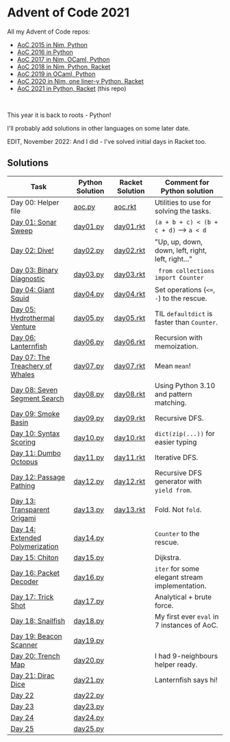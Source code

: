 # Advent of Code 2021

All my Advent of Code repos:

* [AoC 2015 in Nim, Python](https://github.com/narimiran/advent_of_code_2015)
* [AoC 2016 in Python](https://github.com/narimiran/advent_of_code_2016)
* [AoC 2017 in Nim, OCaml, Python](https://github.com/narimiran/AdventOfCode2017)
* [AoC 2018 in Nim, Python, Racket](https://github.com/narimiran/AdventOfCode2018)
* [AoC 2019 in OCaml, Python](https://github.com/narimiran/AdventOfCode2019)
* [AoC 2020 in Nim, one liner-y Python, Racket](https://github.com/narimiran/AdventOfCode2020)
* [AoC 2021 in Python, Racket](https://github.com/narimiran/AdventOfCode2021) (this repo)


&nbsp;

This year it is back to roots - Python!

I'll probably add solutions in other languages on some later date.

EDIT, November 2022: And I did - I've solved initial days in Racket too.



## Solutions


Task                                                                      | Python Solution              | Racket Solution               | Comment for Python solution
---                                                                       | ---                          | ---                           | ---
Day 00: Helper file                                                       | [aoc.py](python/aoc.py)      | [aoc.rkt](python/aoc.rkt)     | Utilities to use for solving the tasks.
[Day 01: Sonar Sweep](http://adventofcode.com/2021/day/1)                 | [day01.py](python/day01.py)  | [day01.rkt](python/day01.rkt) | `(a + b + c) < (b + c + d)` --> `a < d`
[Day 02: Dive!](http://adventofcode.com/2021/day/2)                       | [day02.py](python/day02.py)  | [day02.rkt](python/day02.rkt) | "Up, up, down, down, left, right, left, right..."
[Day 03: Binary Diagnostic](http://adventofcode.com/2021/day/3)           | [day03.py](python/day03.py)  | [day03.rkt](python/day03.rkt) | ` from collections import Counter`
[Day 04: Giant Squid](http://adventofcode.com/2021/day/4)                 | [day04.py](python/day04.py)  | [day04.rkt](python/day04.rkt) | Set operations (`<=`, `-`) to the rescue.
[Day 05: Hydrothermal Venture](http://adventofcode.com/2021/day/5)        | [day05.py](python/day05.py)  | [day05.rkt](python/day05.rkt) | TIL `defaultdict` is faster than `Counter`.
[Day 06: Lanternfish](http://adventofcode.com/2021/day/6)                 | [day06.py](python/day06.py)  | [day06.rkt](python/day06.rkt) | Recursion with memoization.
[Day 07: The Treachery of Whales](http://adventofcode.com/2021/day/7)     | [day07.py](python/day07.py)  | [day07.rkt](python/day07.rkt) | Mean `mean`!
[Day 08: Seven Segment Search](http://adventofcode.com/2021/day/8)        | [day08.py](python/day08.py)  | [day08.rkt](python/day08.rkt) | Using Python 3.10 and pattern matching.
[Day 09: Smoke Basin](http://adventofcode.com/2021/day/9)                 | [day09.py](python/day09.py)  | [day09.rkt](python/day09.rkt) | Recursive DFS.
[Day 10: Syntax Scoring](http://adventofcode.com/2021/day/10)             | [day10.py](python/day10.py)  | [day10.rkt](python/day10.rkt) | `dict(zip(...))` for easier typing
[Day 11: Dumbo Octopus](http://adventofcode.com/2021/day/11)              | [day11.py](python/day11.py)  | [day11.rkt](python/day11.rkt) | Iterative DFS.
[Day 12: Passage Pathing](http://adventofcode.com/2021/day/12)            | [day12.py](python/day12.py)  | [day12.rkt](python/day12.rkt) | Recursive DFS generator with `yield from`.
[Day 13: Transparent Origami](http://adventofcode.com/2021/day/13)        | [day13.py](python/day13.py)  | [day13.rkt](python/day13.rkt) | Fold. Not `fold`.
[Day 14: Extended Polymerization](http://adventofcode.com/2021/day/14)    | [day14.py](python/day14.py)  |                               | `Counter` to the rescue.
[Day 15: Chiton](http://adventofcode.com/2021/day/15)                     | [day15.py](python/day15.py)  |                               | Dijkstra.
[Day 16: Packet Decoder](http://adventofcode.com/2021/day/16)             | [day16.py](python/day16.py)  |                               | `iter` for some elegant stream implementation.
[Day 17: Trick Shot](http://adventofcode.com/2021/day/17)                 | [day17.py](python/day17.py)  |                               | Analytical + brute force.
[Day 18: Snailfish](http://adventofcode.com/2021/day/18)                  | [day18.py](python/day18.py)  |                               | My first ever `eval` in 7 instances of AoC.
[Day 19: Beacon Scanner](http://adventofcode.com/2021/day/19)             | [day19.py](python/day19.py)  |                               |
[Day 20: Trench Map](http://adventofcode.com/2021/day/20)                 | [day20.py](python/day20.py)  |                               | I had 9-neighbours helper ready.
[Day 21: Dirac Dice](http://adventofcode.com/2021/day/21)                 | [day21.py](python/day21.py)  |                               | Lanternfish says hi!
[Day 22](http://adventofcode.com/2021/day/22)                             | [day22.py](python/day22.py)  |                               |
[Day 23](http://adventofcode.com/2021/day/23)                             | [day23.py](python/day23.py)  |                               |
[Day 24](http://adventofcode.com/2021/day/24)                             | [day24.py](python/day24.py)  |                               |
[Day 25](http://adventofcode.com/2021/day/25)                             | [day25.py](python/day25.py)  |                               |
